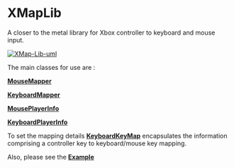 # XMapLib
A closer to the metal library for Xbox controller to keyboard and mouse input.

<a href="https://ibb.co/vmjctWD"><img src="https://i.ibb.co/ZKMfZrN/XMap-Lib-uml.jpg" alt="XMap-Lib-uml" border="0"></a>

The main classes for use are :
<b><p><a href="https://github.com/calebtt/XMapLib/blob/master/XMapLib/MouseMapper.h">MouseMapper</a></p></b>
<b><p><a href="https://github.com/calebtt/XMapLib/blob/master/XMapLib/KeyboardMapper.h">KeyboardMapper</a></p></b> 
<b><p><a href="https://github.com/calebtt/XMapLib/blob/master/XMapLib/MousePlayerInfo.h">MousePlayerInfo</a></p></b> 
<b><p><a href="https://github.com/calebtt/XMapLib/blob/master/XMapLib/KeyboardPlayerInfo.h">KeyboardPlayerInfo</a></p></b> 
To set the mapping details <b><a href="https://github.com/calebtt/XMapLib/blob/master/XMapLib/KeyboardKeyMap.h">KeyboardKeyMap</a></b> encapsulates the information comprising a controller key to keyboard/mouse key mapping.
<p>Also, please see the <b><a href="https://github.com/calebtt/XMapLib/blob/master/XMapLib/XMapLib.cpp">Example</a></b></p>
